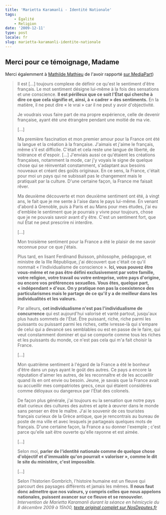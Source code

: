 ```yaml
---
title: 'Marietta Karamanli - Identité Nationale'
tags:
    - Égalité
    - Religion
date: '2009-12-11'
type: post
locale: fr
slug: marietta-karamanli-identite-nationale
---
```


## Merci pour ce témoignage, Madame

Merci égalemment à [Mathilde Mathieu](http://blogs.mediapart.fr/blog/mathilde-mathieu) de l'avoir rapporté [sur MediaPart](http://blogs.mediapart.fr/blog/mathilde-mathieu/111209/moi-deputee-francaise-etrangere-pendant-la-moitie-de-ma-vie))

<!-- more -->

> Il est […] toujours complexe de définir ce qu'est le sentiment d'être français. Le mot sentiment désigne lui-même à la fois des sensations et une conscience. **Il est périlleux que ce soit l'État qui cherche à dire ce que cela signifie et, ainsi, à «&nbsp;cadrer&nbsp;» des sentiments.** En la matière, il ne peut dire «&nbsp;le vrai&nbsp;» car il ne peut y avoir d'objectivité.
>
> Je voudrais vous faire part de ma propre expérience, celle de devenir française, ayant été une étrangère pendant une moitié de ma vie.
>
> […]
>
> Ma première fascination et mon premier amour pour la France ont été la langue et la création à la française. J'aimais et j'aime le français, même s'il est difficile. C'était et cela reste une langue de liberté, de tolérance et d'espoir. […] J'enviais aussi ce qu'étaient les créations françaises, notamment la mode, car j'y voyais le signe de quelque chose qui se réinventait constamment, s'adaptant aux besoins nouveaux et créant des goûts originaux. En ce sens, la France, c'était pour moi un pays qui ne subissait pas le changement mais le pratiquait par la culture. D'une certaine façon, la France me faisait rêver.
>
> Ma deuxième découverte et mon deuxième sentiment ont été, à vingt ans, le fait que je me sente à l'aise dans le pays lui-même. En venant d'abord à Grenoble, puis à Paris et au Mans pour mes études, j'ai eu d'emblée le sentiment que je pourrais y vivre pour toujours, chose que je ne pouvais savoir avant d'y être. C'est un sentiment fort, que nul État ne peut prescrire ni interdire.
>
> […]
>
> Mon troisième sentiment pour la France a été le plaisir de me savoir reconnue pour ce que j'étais.
>
> Plus tard, en lisant Ferdinand Buisson, philosophe, pédagogue, et ministre de la IIIe République, j'ai découvert que c'était ce qu'il nommait «&nbsp;l'individualisme de conscience&nbsp;». **Ici, vous pouvez être vous-même et ne pas être défini exclusivement par votre famille, votre religion, votre travail ou votre entreprise, votre pays d'origine, ou encore vos préférences sexuelles. Vous êtes, quelque part, «&nbsp;indépendant&nbsp;» d'eux. On y pratique non pas la coexistence des particularismes mais le partage de ce qu'il y a de meilleur dans les individualités et les valeurs.**
>
> Par ailleurs, **cet individualisme n'est pas l'individualisme de concurrence** qui est aujourd'hui valorisé et vanté partout, jusqu'aux plus hauts sommets de l'État. Être puissant, riche, riche parmi les puissants ou puissant parmi les riches, cette ivresse-là qui s'empare de celui qui a devancé ses semblables ou est en passe de le faire, qui veut constamment dominer et qui se comporte comme tous les riches et les puissants du monde, ce n'est pas cela qui m'a fait choisir la France.
>
> […]
>
> Mon quatrième sentiment à l'égard de la France a été le bonheur d'être dans un pays ayant le goût des autres. Ce pays a encore la réputation d'aimer les autres, de les reconnaître et de les accueillir quand ils en ont envie ou besoin. Jeune, je savais que la France avait su accueillir mes compatriotes grecs, ceux qui étaient considérés comme déloyaux ou dangereux par l'État des colonels.
>
> De façon plus générale, j'ai toujours eu la sensation que notre pays était curieux des cultures des autres et apte à œuvrer dans le monde sans penser en être le maître. J'ai le souvenir de ces touristes français curieux de la Grèce antique, que je rencontrais au bureau de poste de ma ville et avec lesquels je partageais quelques mots de français. D'une certaine façon, la France a su donner l'exemple ; c'est parce qu'elle sait être ouverte qu'elle rayonne et est aimée.
>
> […]
>
> Selon moi, **parler de l'identité nationale comme de quelque chose d'objectif et d'immuable qu'on pourrait «&nbsp;valoriser&nbsp;», comme le dit le site du ministère, c'est impossible**.
>
> […]
>
> Selon l'historien Gombrich, l'histoire humaine est un fleuve qui parcourt des paysages différents et jamais les mêmes. **Il nous faut donc admettre que nos valeurs, y compris celles que nous appelons nationales, puissent avancer sur ce fleuve et se renouveler.**  
> <cite>Intervention de Marietta Karamanli durant la séance en hémicycle du 8 décembre 2009 à 15h00, [texte original complet sur NosDeputes.fr](http://2007-2012.nosdeputes.fr/seance/3100)</cite>
